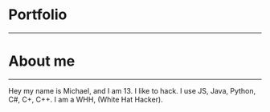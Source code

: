# Portfolio
_________________________________________________________________
# About me
_________________________________________________________________
Hey my name is Michael, and I am 13.
I like to hack.
I use JS, Java, Python, C#, C+, C++.
I am a WHH, (White Hat Hacker).
